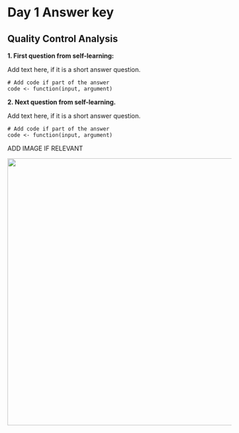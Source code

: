# Day 1 Answer key 

## Quality Control Analysis

**1. First question from self-learning:**

Add text here, if it is a short answer question.

```
# Add code if part of the answer
code <- function(input, argument)
```

**2. Next question from self-learning.**

Add text here, if it is a short answer question.

```
# Add code if part of the answer
code <- function(input, argument)
```

ADD IMAGE IF RELEVANT

<p align="center">
<img src="../img/" width="600">
</p>
